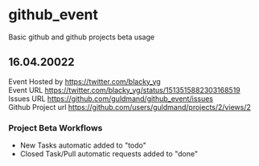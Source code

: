 # github_event
Basic github and github projects beta usage



## 16.04.20022
  Event Hosted by https://twitter.com/blacky_yg <br>
  Event URL https://twitter.com/blacky_yg/status/1513515882303168519 <br>
  Issues URL https://github.com/guldmand/github_event/issues <br>
  Github Project url https://github.com/users/guldmand/projects/2/views/2 <br>

### Project Beta Workflows
  * New Tasks automatic added to "todo"  <br>
  * Closed Task/Pull automatic requests added to "done"  <br>
